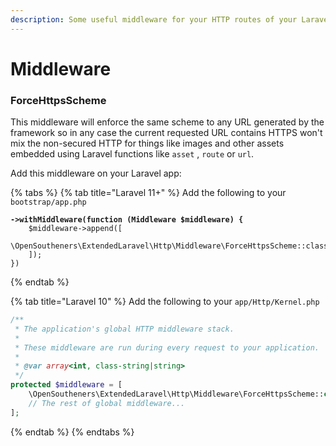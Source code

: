 ```yaml
---
description: Some useful middleware for your HTTP routes of your Laravel app or API.
---
```


# Middleware

### ForceHttpsScheme

This middleware will enforce the same scheme to any URL generated by the framework so in any case the current requested URL contains HTTPS won't mix the non-secured HTTP for things like images and other assets embedded using Laravel functions like `asset` , `route` or `url`.

Add this middleware on your Laravel app:

{% tabs %}
{% tab title="Laravel 11+" %}
Add the following to your `bootstrap/app.php`

<pre class="language-php"><code class="lang-php"><strong>->withMiddleware(function (Middleware $middleware) {
</strong>    $middleware->append([
        \OpenSoutheners\ExtendedLaravel\Http\Middleware\ForceHttpsScheme::class,
    ]);
})
</code></pre>
{% endtab %}

{% tab title="Laravel 10" %}
Add the following to your `app/Http/Kernel.php`

```php
/**
 * The application's global HTTP middleware stack.
 *
 * These middleware are run during every request to your application.
 *
 * @var array<int, class-string|string>
 */
protected $middleware = [
    \OpenSoutheners\ExtendedLaravel\Http\Middleware\ForceHttpsScheme::class,
    // The rest of global middleware...
];
```
{% endtab %}
{% endtabs %}
